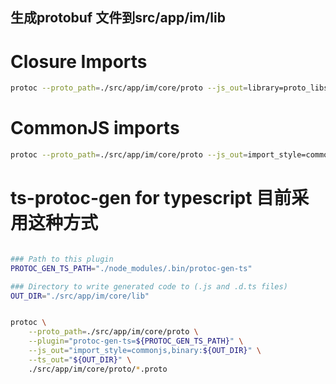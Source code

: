 ## 生成protobuf 文件到src/app/im/lib
# Closure Imports 
```bash
protoc --proto_path=./src/app/im/core/proto --js_out=library=proto_libs,binary:src/app/im/core/lib ./src/app/im/core/*.proto
```
# CommonJS imports
```bash
protoc --proto_path=./src/app/im/core/proto --js_out=import_style=commonjs,binary:src/app/im/core/lib ./src/app/im/core/proto/*.proto
```
# ts-protoc-gen for typescript  目前采用这种方式
```bash

### Path to this plugin
PROTOC_GEN_TS_PATH="./node_modules/.bin/protoc-gen-ts"

### Directory to write generated code to (.js and .d.ts files)
OUT_DIR="./src/app/im/core/lib"


protoc \
    --proto_path=./src/app/im/core/proto \
    --plugin="protoc-gen-ts=${PROTOC_GEN_TS_PATH}" \
    --js_out="import_style=commonjs,binary:${OUT_DIR}" \
    --ts_out="${OUT_DIR}" \
    ./src/app/im/core/proto/*.proto
```

